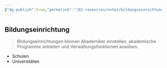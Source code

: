 ```yaml
---
{"dg-publish":true,"permalink":"/02-resources/notes/bildungseinrichtung/","tags":["BWL"],"noteIcon":"","updated":"2024-08-19T09:35:35.000+02:00"}
---
```


## Bildungseinrichtung 
> Bildungseinrichtungen können Akademiker einstellen, akademische Programme anbieten und Verwaltungsfunktionen ausüben.

- Schulen
- Universitäten
